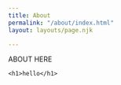 ```yaml
---
title: About
permalink: "/about/index.html"
layout: layouts/page.njk

---
```

ABOUT HERE

    <h1>hello</h1>